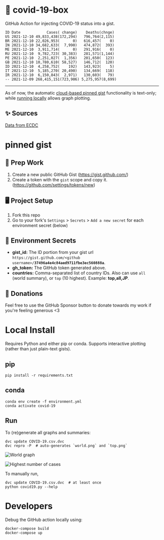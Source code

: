 # 🏥 covid-19-box

GitHub Action for injecting COVID-19 status into a gist.

```
ID Date            Cases( change)    Deaths(chnge)
US 2021-12-10 49,833,438(172,294)   796,764(2,115)
BR 2021-12-10 22,026,953(      0)   616,457(    0)
IN 2021-12-10 34,682,633(  7,990)   474,872(  393)
ME 2021-12-10  3,911,714(      0)   291,916(    0)
RU 2021-12-10  9,782,723( 30,383)   281,571(1,144)
PE 2021-12-10  2,251,027(  1,356)   201,650(  123)
GB 2021-12-10 10,780,610( 58,527)   146,712(  120)
ID 2021-12-10  4,258,752(    192)   143,923(    5)
IT 2021-12-10  5,185,270( 20,490)   134,669(  118)
IR 2021-12-10  6,150,843(  2,971)   130,603(   79)
-- 2021-12-09 268,415,151(723,906) 5,275,957(8,699)
```

---

As of now, the automatic [cloud-based pinned gist](#pinned-gist) functionality is text-only;
while [running locally](#local-install) allows graph plotting.

## ✨ Sources

[Data from ECDC](https://www.ecdc.europa.eu/en/publications-data/download-todays-data-geographic-distribution-covid-19-cases-worldwide)

# pinned gist

## 🎒 Prep Work
1. Create a new public GitHub Gist (https://gist.github.com/)
1. Create a token with the `gist` scope and copy it. (https://github.com/settings/tokens/new)

## 🖥 Project Setup
1. Fork this repo
1. Go to your fork's `Settings` > `Secrets` > `Add a new secret` for each environment secret (below)

## 🤫 Environment Secrets
- **gist_id:** The ID portion from your gist url `https://gist.github.com/<github username>/`**`37496a4e4c84aed9711fbe3ec560888a`**.
- **gh_token:** The GitHub token generated above.
- **countries:** Comma-separated list of country IDs. Also can use `all` (world summary), or `top` (10 highest). Example: **top,all,JP**.

## 💸 Donations

Feel free to use the GitHub Sponsor button to donate towards my work if you're feeling generous <3

# Local Install

Requires Python and either pip or conda. Supports interactive plotting (rather than just plain-text gists).

## pip

```
pip install -r requirements.txt
```

## conda

```
conda env create -f environment.yml
conda activate covid-19
```

## Run

To (re)generate all graphs and summaries:

```
dvc update COVID-19.csv.dvc
dvc repro -P  # auto-generates `world.png` and `top.png`
```

![World graph](world.png)

![Highest number of cases](top.png)

To manually run,

```
dvc update COVID-19.csv.dvc  # at least once
python covid19.py --help
```

# Developers

Debug the GitHub action locally using:

```
docker-compose build
docker-compose up
```

